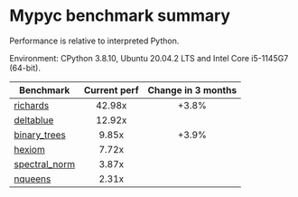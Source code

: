 # Mypyc benchmark summary

Performance is relative to interpreted Python.

Environment: CPython 3.8.10, Ubuntu 20.04.2 LTS and Intel Core i5-1145G7 (64-bit).

| Benchmark | Current perf | Change in 3 months |
| --- | :---: | :---: |
| [richards](benchmarks/richards.md) | 42.98x | +3.8% |
| [deltablue](benchmarks/deltablue.md) | 12.92x |  |
| [binary_trees](benchmarks/binary_trees.md) | 9.85x | +3.9% |
| [hexiom](benchmarks/hexiom.md) | 7.72x |  |
| [spectral_norm](benchmarks/spectral_norm.md) | 3.87x |  |
| [nqueens](benchmarks/nqueens.md) | 2.31x |  |

